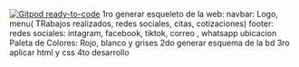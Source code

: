 [![Gitpod ready-to-code](https://img.shields.io/badge/Gitpod-ready--to--code-blue?logo=gitpod)](https://gitpod.io/#https://github.com/Naiceiry/Jona)
1ro
  generar esqueleto de la web:
    navbar: Logo, menu( TRabajos realizados, redes sociales, citas, cotizaciones)
    footer: redes sociales: intagram, facebook, tiktok, correo , whatsapp ubicacion
  Paleta de Colores: Rojo, blanco y grises
2do
  generar esquema de la bd
3ro
  aplicar html y css
4to
  desarrollo
